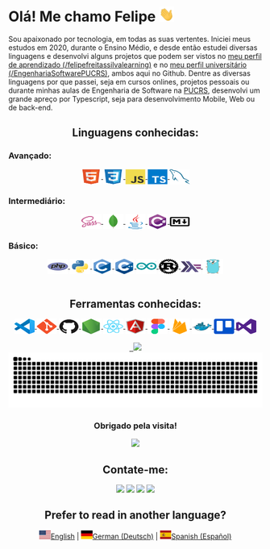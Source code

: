 <div>
    <h1>Olá! Me chamo Felipe <img src="https://raw.githubusercontent.com/ABSphreak/ABSphreak/master/gifs/Hi.gif" width="30px"/></h1>
    <p>Sou apaixonado por tecnologia, em todas as suas vertentes. Iniciei meus estudos em 2020, durante o Ensino Médio, e desde então estudei diversas linguagens e desenvolvi alguns projetos que podem ser vistos no <a href="https://github.com/felipefreitassilvalearning" target="_blank">meu perfil de aprendizado (/felipefreitassilvalearning)</a> e no <a href="https://github.com/engenhariasoftwarepucrs" target="_blank">meu perfil universitário (/EngenhariaSoftwarePUCRS)</a>, ambos aqui no Github. Dentre as diversas linguagens por que passei, seja em cursos onlines, projetos pessoais ou durante minhas aulas de Engenharia de Software na <a href="https://www.pucrs.br/politecnica/curso/engenharia-de-software/" target="_blank">PUCRS</a>, desenvolvi um grande apreço por Typescript, seja para desenvolvimento Mobile, Web ou de back-end.
</div>

<div align="center">
    <h2>Linguagens conhecidas: </h2>
    <div><h3 align="left">Avançado: </h3>
    <div style="display: inline_block" align="center">
        <a href="https://pt.wikipedia.org/wiki/HTML">
            <img align="center" alt="Logo-HTML" height="30" width="40" src="https://raw.githubusercontent.com/devicons/devicon/master/icons/html5/html5-original.svg">
        </a>
        <a href="https://pt.wikipedia.org/wiki/Cascading_Style_Sheets">
            <img align="center" alt="Logo-CSS" height="30" width="40" src="https://raw.githubusercontent.com/devicons/devicon/master/icons/css3/css3-original.svg">
        </a>
        <a href="https://www.javascript.com/">
            <img align="center" alt="Logo-Js" height="30" width="40" src="https://raw.githubusercontent.com/devicons/devicon/master/icons/javascript/javascript-original.svg">
        </a>
        <a href="https://www.typescriptlang.org/">
            <img align="center" alt="Logo-Ts" height="30" width="40" src="https://raw.githubusercontent.com/devicons/devicon/master/icons/typescript/typescript-original.svg">
        </a>
        <a href="https://www.mysql.com/">
            <img align="center" alt="Logo-MySQL" height="30" width="40" src="https://raw.githubusercontent.com/devicons/devicon/master/icons/mysql/mysql-original.svg">
        </a>
    </div>
    <div><h3 align="left">Intermediário: </h3>
    <div style="display: inline_block" align="center">
        <a href="https://sass-lang.com/">
            <img align="center" alt="Logo-Sass" height="30" width="40" src="https://raw.githubusercontent.com/devicons/devicon/master/icons/sass/sass-original.svg">
        </a>
        <a href="https://www.mongodb.com/">
            <img align="center" alt="Logo-MongoDB" height="30" width="40" src="https://raw.githubusercontent.com/devicons/devicon/master/icons/mongodb/mongodb-original.svg">
        </a>
        <a href="https://www.java.com/">
            <img align="center" alt="Logo-Java" height="30" width="40" src="https://raw.githubusercontent.com/devicons/devicon/master/icons/java/java-original.svg">
        </a>
        <a href="https://learn.microsoft.com/en-us/dotnet/csharp/">
            <img align="center" alt="Logo-C#" height="30" width="40" src="https://raw.githubusercontent.com/devicons/devicon/master/icons/csharp/csharp-original.svg">
        </a>
        <a href="https://www.markdownguide.org/">
            <img align="center" alt="Logo-Markdown" height="30" width="40" src="https://raw.githubusercontent.com/devicons/devicon/master/icons/markdown/markdown-original.svg">
        </a>
    </div>
    <div><h3 align="left">Básico: </h3>
    <div style="display: inline_block" align="center">
        <a href="https://www.php.net/">
            <img align="center" alt="Logo-PHP" height="30" width="40" src="https://raw.githubusercontent.com/devicons/devicon/master/icons/php/php-original.svg">
        </a>
        <a href="https://www.python.org/">
            <img align="center" alt="Logo-Python" height="30" width="40" src="https://raw.githubusercontent.com/devicons/devicon/master/icons/python/python-original.svg">
        </a>
        <a href="https://www.devdocs.io/c/">
            <img align="center" alt="Logo-C" height="30" width="40" src="https://raw.githubusercontent.com/devicons/devicon/master/icons/c/c-original.svg">
        </a>
        <a href="https://www.devdocs.io/cpp/">
            <img align="center" alt="Logo-C++" height="30" width="40" src="https://raw.githubusercontent.com/devicons/devicon/master/icons/cplusplus/cplusplus-original.svg">
        </a>
        <a href="https://www.arduino.cc/">
            <img align="center" alt="Logo-Arduino" height="30" width="40" src="https://raw.githubusercontent.com/devicons/devicon/master/icons/arduino/arduino-original.svg">
        </a>
        <a href="https://www.rust-lang.org/">
            <img align="center" alt="Logo-Rust" height="30" width="40" src="https://raw.githubusercontent.com/devicons/devicon/master/icons/rust/rust-plain.svg">
        </a>
        <a href="https://www.haskell.org/">
            <img align="center" alt="Logo-Haskell" height="30" width="40" src="https://raw.githubusercontent.com/devicons/devicon/master/icons/haskell/haskell-original.svg">
        </a>
        <a href="https://go.dev/">
            <img align="center" alt="Logo-Go" height="30" width="40" src="https://raw.githubusercontent.com/devicons/devicon/master/icons/go/go-original.svg">
        </a>
    </div><br>
    <h2>Ferramentas conhecidas: </h2>
    <div style="display: inline_block">
        <a href="https://code.visualstudio.com/">
            <img align="center" alt="Logo-VSCode" height="30" width="40" src="https://raw.githubusercontent.com/devicons/devicon/master/icons/vscode/vscode-original.svg">
        </a>
        <a href="https://git-scm.com/">
            <img align="center" alt="Logo-VSCode" height="30" width="40" src="https://raw.githubusercontent.com/devicons/devicon/master/icons/git/git-original.svg">
        </a>
        <a href="https://github.com/">
            <img align="center" alt="Logo-VSCode" height="30" width="40" src="https://raw.githubusercontent.com/devicons/devicon/master/icons/github/github-original.svg">
        </a>
        <a href="https://nodejs.org/">
            <img align="center" alt="Logo-NodeJS" height="30" width="40" src="https://raw.githubusercontent.com/devicons/devicon/master/icons/nodejs/nodejs-original.svg">
        </a>
        <a href="https://react.dev/">
            <img align="center" alt="Logo-React" height="30" width="40" src="https://raw.githubusercontent.com/devicons/devicon/master/icons/react/react-original.svg">
        </a>
        <a href="https://angular.io/">
            <img align="center" alt="Logo-Angular" height="30" width="40" src="https://raw.githubusercontent.com/devicons/devicon/master/icons/angularjs/angularjs-original.svg">
        </a>
        <a href="https://figma.com/best-practices/guide-to-developer-handoff/components-styles-and-documentation/">
            <img align="center" alt="Logo-Figma" height="30" width="40" src="https://raw.githubusercontent.com/devicons/devicon/master/icons/figma/figma-original.svg">
        </a>
        <a href="https://firebase.google.com/">
            <img align="center" alt="Logo-Firebase" height="30" width="40" src="https://raw.githubusercontent.com/devicons/devicon/master/icons/firebase/firebase-plain.svg">
        </a>
        <a href="https://docker.com/">
            <img align="center" alt="Logo-Docker" height="30" width="40" src="https://raw.githubusercontent.com/devicons/devicon/master/icons/docker/docker-original.svg">
        </a>
        <a href="https://trello.com/">
            <img align="center" alt="Logo-Trello" height="30" width="40" src="https://raw.githubusercontent.com/devicons/devicon/master/icons/trello/trello-plain.svg">
        </a>
        <a href="https://visualstudio.microsoft.com">
            <img align="center" alt="Logo-VisualStudio" height="30" width="40" src="https://raw.githubusercontent.com/devicons/devicon/master/icons/visualstudio/visualstudio-plain.svg">
        </a>
    </div><br>
    <a href="https://github.com/felipefreitassilva?tab=repositories" target="_blank">
        <img height="180em" src="https://github-readme-stats.vercel.app/api/top-langs/?username=felipefreitassilva&layout=compact&langs_count=7&theme=dracula" alt="" />
        <img height="180em" src="https://github-readme-stats.vercel.app/api?username=felipefreitassilva&show_icons=true&theme=dracula&include_all_commits=true&count_private=true&rank_icon=github" alt="" />
        <img height="180em" src="https://github-readme-streak-stats.herokuapp.com/?user=felipefreitassilva&theme=dark&count_private=true&bg_color=0d1116&title_color=ce09ec&text_color=a4aacb&icon_color=007ec6" />
    </a>
</div>


<picture>
    <source media="(prefers-color-scheme: dark)" srcset="https://raw.githubusercontent.com/felipefreitassilva/felipefreitassilva/output/github-contribution-grid-snake-dark.svg">
    <source media="(prefers-color-scheme: light)" srcset="https://raw.githubusercontent.com/felipefreitassilva/felipefreitassilva/output/github-contribution-grid-snake.svg">
  <img alt="github contribution grid snake animation" src="https://raw.githubusercontent.com/felipefreitassilva/felipefreitassilva/output/github-contribution-grid-snake.svg">
</picture>

<div>
    <h3>Obrigado pela visita!</h3>
    <a href="https://github.com/felipefreitassilva" target="_blank">
        <img src="https://profile-counter.glitch.me/felipefreitassilva/count.svg" />
    </a>
</div>

<div>
    <h2>Contate-me: </h2>
    <a href="https://felipefreitassilva.com.br/" target="_blank"><img src="https://img.shields.io/badge/Visite meu site!-1d34a3?style=for-the-badge&logo=internet&logoColor=white" /></a>
    <a href="mailto:eu.felipefreitassilva@gmail.com" target="_blank"><img src="https://img.shields.io/badge/Gmail-D14836?style=for-the-badge&logo=gmail&logoColor=white" /></a>
    <a href="https://www.linkedin.com/in/felipefreitassilva/" target="_blank"><img src="https://img.shields.io/badge/LinkedIn-0077B5?style=for-the-badge&logo=linkedin&logoColor=white" /></a>
    <a href="https://www.github.com/felipefreitassilvalearning/" target="_blank"><img src="https://img.shields.io/badge/GitHub-4F5459?style=for-the-badge&logo=github&logoColor=white" /></a>
</div>

<div>
    <h2>Prefer to read in another language?</h2>
    <a href="https://github.com/felipefreitassilva/felipefreitassilva/blob/main/lang/README.en.md" target="_blank"><img height="17" src="https://github.com/felipefreitassilva/felipefreitassilva/blob/main/lang/flags/us.svg" alt="en" />English</a> | 
    <a href="https://github.com/felipefreitassilva/felipefreitassilva/blob/main/lang/README.de.md" target="_blank"><img height="17" src="https://github.com/felipefreitassilva/felipefreitassilva/blob/main/lang/flags/de.svg" alt="de" />German (Deutsch)</a> | 
    <a href="https://github.com/felipefreitassilva/felipefreitassilva/blob/main/lang/README.es.md" target="_blank"><img height="17" src="https://github.com/felipefreitassilva/felipefreitassilva/blob/main/lang/flags/es.svg" alt="es" />Spanish (Español)</a>
</div>
